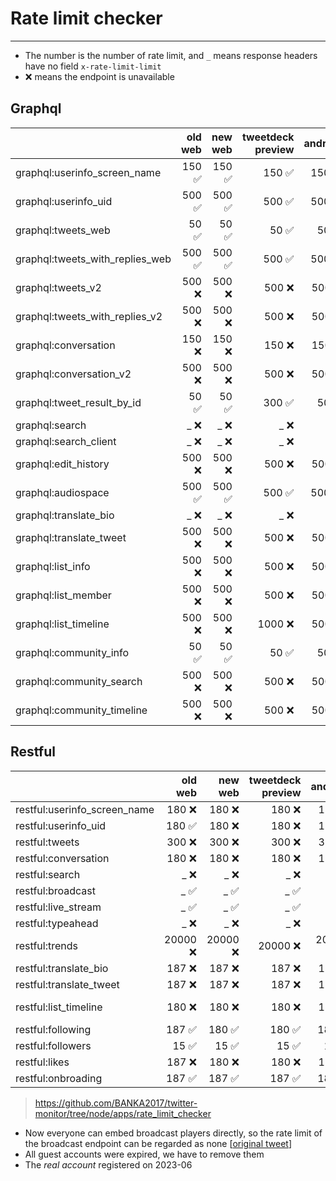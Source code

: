 # Rate limit checker

---

- The number is the number of rate limit, and `_` means response headers have no field `x-rate-limit-limit`
- ❌ means the endpoint is unavailable

## Graphql

|                               |            old web |            new web |  tweetdeck preview |            android |       real account |             cookie|
| :-- | --: | --: | --: | --: | --: | --: |
| graphql:userinfo_screen_name    |            150 ✅ |            150 ✅ |            150 ✅ |            150 ✅ |            150 ✅ |            150 ✅ |
| graphql:userinfo_uid            |            500 ✅ |            500 ✅ |            500 ✅ |            500 ✅ |            500 ✅ |            500 ✅ |
| graphql:tweets_web              |             50 ✅ |             50 ✅ |             50 ✅ |             50 ✅ |             50 ✅ |             50 ✅ |
| graphql:tweets_with_replies_web |            500 ✅ |            500 ✅ |            500 ✅ |            500 ✅ |            500 ✅ |            500 ❌ |
| graphql:tweets_v2               |            500 ❌ |            500 ❌ |            500 ❌ |            500 ❌ |            500 ✅ |            500 ✅ |
| graphql:tweets_with_replies_v2  |            500 ❌ |            500 ❌ |            500 ❌ |            500 ❌ |            500 ✅ |            500 ❌ |
| graphql:conversation            |            150 ❌ |            150 ❌ |            150 ❌ |            150 ❌ |            150 ✅ |            150 ✅ |
| graphql:conversation_v2         |            500 ❌ |            500 ❌ |            500 ❌ |            500 ❌ |            500 ✅ |            500 ✅ |
| graphql:tweet_result_by_id      |             50 ✅ |             50 ✅ |            300 ✅ |             50 ✅ |             50 ✅ |             50 ✅ |
| graphql:search                  |              _ ❌ |              _ ❌ |              _ ❌ |              _ ❌ |              _ ❌ |              _ ❌ |
| graphql:search_client           |              _ ❌ |              _ ❌ |              _ ❌ |              _ ❌ |              _ ❌ |              _ ❌ |
| graphql:edit_history            |            500 ❌ |            500 ❌ |            500 ❌ |            500 ❌ |            500 ❌ |            500 ❌ |
| graphql:audiospace              |            500 ✅ |            500 ✅ |            500 ✅ |            500 ✅ |            500 ✅ |            500 ✅ |
| graphql:translate_bio           |              _ ❌ |              _ ❌ |              _ ❌ |              _ ❌ |              _ ❌ |              _ ❌ |
| graphql:translate_tweet         |            500 ❌ |            500 ❌ |            500 ❌ |            500 ❌ |            500 ✅ |            500 ✅ |
| graphql:list_info               |            500 ❌ |            500 ❌ |            500 ❌ |            500 ❌ |            500 ✅ |            500 ✅ |
| graphql:list_member             |            500 ❌ |            500 ❌ |            500 ❌ |            500 ❌ |            500 ✅ |            500 ✅ |
| graphql:list_timeline           |            500 ❌ |            500 ❌ |           1000 ❌ |            500 ❌ |            500 ✅ |            500 ✅ |
| graphql:community_info          |             50 ✅ |             50 ✅ |             50 ✅ |             50 ✅ |             50 ✅ |             50 ✅ |
| graphql:community_search        |            500 ❌ |            500 ❌ |            500 ❌ |            500 ❌ |            500 ✅ |            500 ✅ |
| graphql:community_timeline      |            500 ❌ |            500 ❌ |            500 ❌ |            500 ❌ |            500 ✅ |            500 ✅ |

## Restful

|                               |            old web |            new web |  tweetdeck preview |            android |       real account |             cookie|
| :-- | --: | --: | --: | --: | --: | --: |
| restful:userinfo_screen_name    |            180 ❌ |            180 ❌ |            180 ❌ |            180 ❌ |            900 ✅ |            900 ❌ |
| restful:userinfo_uid            |            180 ✅ |            180 ❌ |            180 ❌ |            180 ❌ |            900 ✅ |            900 ❌ |
| restful:tweets                  |            300 ❌ |            300 ❌ |            300 ❌ |            300 ❌ |            180 ❌ |            180 ❌ |
| restful:conversation            |            180 ❌ |            180 ❌ |            180 ❌ |            180 ❌ |            180 ✅ |            180 ✅ |
| restful:search                  |              _ ❌ |              _ ❌ |              _ ❌ |              _ ❌ |              _ ❌ |              _ ❌ |
| restful:broadcast               |              _ ✅ |              _ ✅ |              _ ✅ |              _ ✅ |              _ ✅ |              _ ✅ |
| restful:live_stream             |              _ ✅ |              _ ✅ |              _ ✅ |              _ ✅ |              _ ✅ |              _ ✅ |
| restful:typeahead               |              _ ❌ |              _ ❌ |              _ ❌ |              _ ❌ |              _ ✅ |              _ ✅ |
| restful:trends                  |          20000 ❌ |          20000 ❌ |          20000 ❌ |          20000 ❌ |          20000 ✅ |          20000 ✅ |
| restful:translate_bio           |            187 ❌ |            187 ❌ |            187 ❌ |            187 ❌ |              _ ❌ |            187 ✅ |
| restful:translate_tweet         |            187 ❌ |            187 ❌ |            187 ❌ |            187 ❌ |              _ ❌ |            187 ✅ |
| restful:list_timeline           |            180 ❌ |            180 ❌ |            180 ❌ |            180 ❌ |           1800 ❌ |           1800 ❌ |
| restful:following               |            187 ✅ |            180 ✅ |            180 ✅ |            180 ✅ |            180 ✅ |            180 ✅ |
| restful:followers               |             15 ✅ |             15 ✅ |             15 ✅ |             15 ✅ |            180 ✅ |            180 ✅ |
| restful:likes                   |            187 ❌ |            180 ❌ |            180 ❌ |            180 ❌ |             75 ❌ |             75 ❌ |
| restful:onbroading              |            187 ✅ |            187 ✅ |            187 ✅ |            187 ✅ |            187 ✅ |            187 ✅ |

><https://github.com/BANKA2017/twitter-monitor/tree/node/apps/rate_limit_checker>

- Now everyone can embed broadcast players directly, so the rate limit of the broadcast endpoint can be regarded as none [[original tweet](https://twitter.com/Live/status/1733197678706852095)]
- All guest accounts were expired, we have to remove them
- The *real account* registered on 2023-06
